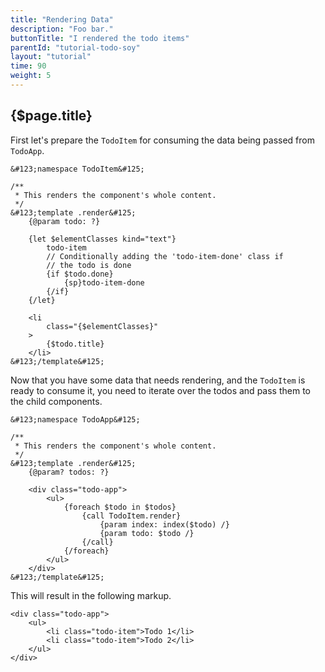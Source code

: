 ```yaml
---
title: "Rendering Data"
description: "Foo bar."
buttonTitle: "I rendered the todo items"
parentId: "tutorial-todo-soy"
layout: "tutorial"
time: 90
weight: 5
---
```


## {$page.title}

First let's prepare the `TodoItem` for consuming the data being passed
from `TodoApp`.

```soy
&#123;namespace TodoItem&#125;

/**
 * This renders the component's whole content.
 */
&#123;template .render&#125;
	{@param todo: ?}

	{let $elementClasses kind="text"}
		todo-item
		// Conditionally adding the 'todo-item-done' class if
		// the todo is done
		{if $todo.done}
			{sp}todo-item-done
		{/if}
	{/let}

	<li
		class="{$elementClasses}"
	>
		{$todo.title}
	</li>
&#123;/template&#125;
```

Now that you have some data that needs rendering, and the `TodoItem` is ready to
consume it, you need to iterate over the todos and pass them to the child
components.

```soy
&#123;namespace TodoApp&#125;

/**
 * This renders the component's whole content.
 */
&#123;template .render&#125;
	{@param? todos: ?}

	<div class="todo-app">
		<ul>
			{foreach $todo in $todos}
				{call TodoItem.render}
					{param index: index($todo) /}
					{param todo: $todo /}
				{/call}
			{/foreach}
		</ul>
	</div>
&#123;/template&#125;
```

This will result in the following markup.

```text/xml
<div class="todo-app">
	<ul>
		<li class="todo-item">Todo 1</li>
		<li class="todo-item">Todo 2</li>
	</ul>
</div>
```
